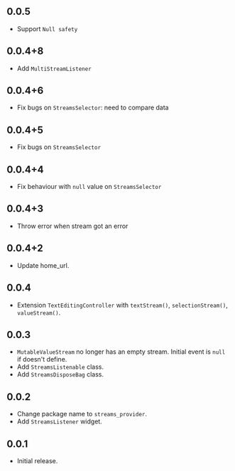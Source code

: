 ## 0.0.5

* Support `Null safety`

## 0.0.4+8

* Add `MultiStreamListener`

## 0.0.4+6

* Fix bugs on `StreamsSelector`: need to compare data

## 0.0.4+5

* Fix bugs on `StreamsSelector`

## 0.0.4+4

* Fix behaviour with `null` value on `StreamsSelector`

## 0.0.4+3

* Throw error when stream got an error

## 0.0.4+2

* Update home_url.

## 0.0.4

* Extension `TextEditingController` with `textStream()`, `selectionStream()`, `valueStream()`.

## 0.0.3

* `MutableValueStream` no longer has an empty stream. Initial event is `null` if doesn't define.
* Add `StreamsListenable` class.
* Add `StreamsDisposeBag` class.

## 0.0.2

* Change package name to `streams_provider`.
* Add `StreamsListener` widget.

## 0.0.1

* Initial release.
